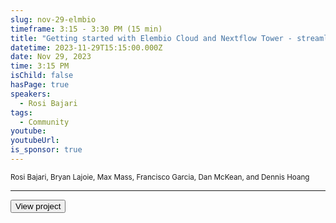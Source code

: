 ```yaml
---
slug: nov-29-elmbio
timeframe: 3:15 - 3:30 PM (15 min)
title: "Getting started with Elembio Cloud and Nextflow Tower - streamlined sequencing and analysis."
datetime: 2023-11-29T15:15:00.000Z
date: Nov 29, 2023
time: 3:15 PM
isChild: false
hasPage: true
speakers:
  - Rosi Bajari
tags:
  - Community
youtube:
youtubeUrl:
is_sponsor: true
---
```

<div className="mb-4">
  <small className="typo-small">
    Rosi Bajari, Bryan Lajoie, Max Mass, Francisco Garcia, Dan McKean, and Dennis Hoang
  </small>
</div>

<hr className="border-t border-gray-50 mb-4 opacity-20" />

<div>
  <Button to="https://github.com/Elembio" variant="secondary" size="md" arrow>
    View project
  </Button>
</div>